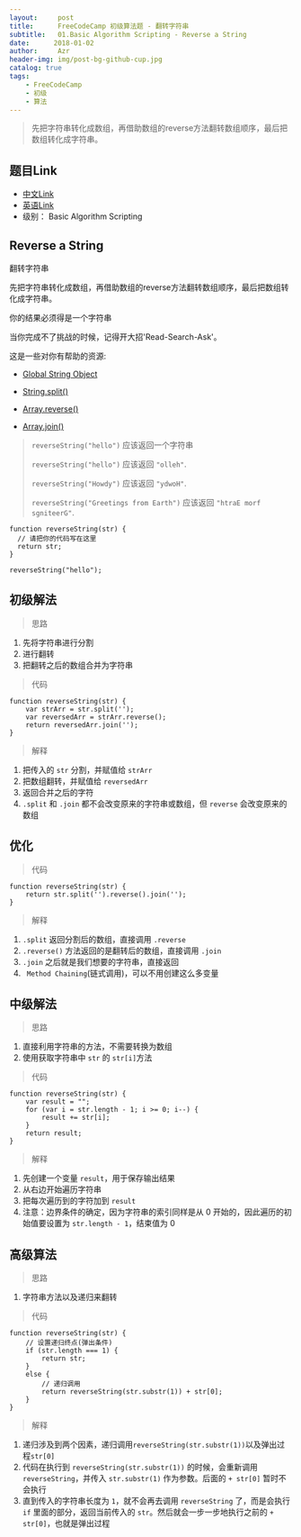 ```yaml
---
layout:     post
title:      FreeCodeCamp 初级算法题 - 翻转字符串
subtitle:   01.Basic Algorithm Scripting - Reverse a String
date:      2018-01-02
author:     Azr
header-img: img/post-bg-github-cup.jpg
catalog: true
tags:
    - FreeCodeCamp
    - 初级
    - 算法
---
```



> 先把字符串转化成数组，再借助数组的reverse方法翻转数组顺序，最后把数组转化成字符串。

## 题目Link

* [中文Link](https://freecodecamp.cn/challenges/reverse-a-string#)
* [英语Link](https://www.freecodecamp.com/challenges/reverse-a-string)
* 级别： Basic Algorithm Scripting

##  Reverse a String

翻转字符串

先把字符串转化成数组，再借助数组的reverse方法翻转数组顺序，最后把数组转化成字符串。

你的结果必须得是一个字符串

当你完成不了挑战的时候，记得开大招'Read-Search-Ask'。

这是一些对你有帮助的资源:

- [Global String Object](https://developer.mozilla.org/zh-CN/docs/Web/JavaScript/Reference/Global_Objects/String)

- [String.split()](https://developer.mozilla.org/zh-CN/docs/Web/JavaScript/Reference/Global_Objects/String/split)

- [Array.reverse()](https://developer.mozilla.org/zh-CN/docs/Web/JavaScript/Reference/Global_Objects/Array/reverse)

- [Array.join()](https://developer.mozilla.org/zh-CN/docs/Web/JavaScript/Reference/Global_Objects/Array/join)

> `reverseString("hello")` 应该返回一个字符串
>
> `reverseString("hello")` 应该返回 `"olleh"`.
>
> `reverseString("Howdy")` 应该返回 `"ydwoH"`.
>
> `reverseString("Greetings from Earth")` 应该返回 `"htraE morf sgniteerG"`.

```
function reverseString(str) {
  // 请把你的代码写在这里
  return str;
}

reverseString("hello");
```

##  初级解法

>  思路

1. 先将字符串进行分割
2. 进行翻转
3. 把翻转之后的数组合并为字符串

> 代码

```
function reverseString(str) {
    var strArr = str.split('');
    var reversedArr = strArr.reverse();
    return reversedArr.join('');
}
```

> 解释

1. 把传入的 `str` 分割，并赋值给 `strArr`
2. 把数组翻转，并赋值给 `reversedArr`
3. 返回合并之后的字符
4. `.split` 和 `.join` 都不会改变原来的字符串或数组，但 `reverse` 会改变原来的数组

## 优化

> 代码

```
function reverseString(str) {
    return str.split('').reverse().join('');
}
```

> 解释

1. `.split` 返回分割后的数组，直接调用 `.reverse`
2. `.reverse()` 方法返回的是翻转后的数组，直接调用 `.join`
3. `.join` 之后就是我们想要的字符串，直接返回
4. ` Method Chaining`(链式调用)，可以不用创建这么多变量

## 中级解法

> 思路

1. 直接利用字符串的方法，不需要转换为数组
2. 使用获取字符串中 `str` 的 `str[i]`方法

> 代码

```
function reverseString(str) {
    var result = "";
    for (var i = str.length - 1; i >= 0; i--) {
        result += str[i];
    }
    return result;
}
```

> 解释

1. 先创建一个变量 `result`，用于保存输出结果
2. 从右边开始遍历字符串
3. 把每次遍历到的字符加到 `result` 
4. 注意：边界条件的确定，因为字符串的索引同样是从 0 开始的，因此遍历的初始值要设置为 `str.length - 1`，结束值为 0

## 高级算法

> 思路

1. 字符串方法以及递归来翻转

> 代码

```
function reverseString(str) {
    // 设置递归终点(弹出条件)
	if (str.length === 1) {
        return str;
    }
    else {
        // 递归调用
        return reverseString(str.substr(1)) + str[0];
    }
}
```

> 解释

1. 递归涉及到两个因素，递归调用`reverseString(str.substr(1))`以及弹出过程`str[0]`
2. 代码在执行到 `reverseString(str.substr(1))` 的时候，会重新调用 `reverseString`，并传入 `str.substr(1)` 作为参数。后面的 `+ str[0]` 暂时不会执行
3. 直到传入的字符串长度为 `1`，就不会再去调用 `reverseString` 了，而是会执行 `if` 里面的部分，返回当前传入的 `str`。然后就会一步一步地执行之前的 `+ str[0]`，也就是弹出过程
